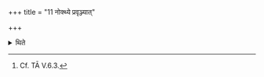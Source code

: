 +++
title = "11 नोक्थ्ये प्रवृञ्ज्यात्"

+++

<details><summary>थिते</summary>

11. He should not perform the Pravargya-rite in the Ukthya (-sacrifice).[^1]  

[^1]: Cf. TĀ V.6.3. 
</details>
